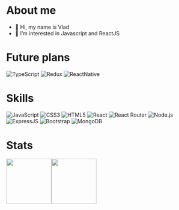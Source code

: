 # About me
* 👋 Hi, my name is Vlad
* 👀 I’m interested in Javascript and ReactJS

# Future plans
 ![TypeScript](	https://img.shields.io/badge/TypeScript-007ACC?style=for-the-badge&logo=typescript&logoColor=white)
 ![Redux](https://img.shields.io/badge/Redux-593D88?style=for-the-badge&logo=redux&logoColor=white)
 ![ReactNative](https://img.shields.io/badge/React_Native-20232A?style=for-the-badge&logo=react&logoColor=61DAFB)

# Skills

![JavaScript](https://img.shields.io/badge/JavaScript-F7DF1E?style=for-the-badge&logo=javascript&logoColor=black)
![CSS3](https://img.shields.io/badge/CSS-239120?&style=for-the-badge&logo=css3&logoColor=white)
![HTML5](https://img.shields.io/badge/HTML-239120?style=for-the-badge&logo=html5&logoColor=white)
![React](https://img.shields.io/badge/React-20232A?style=for-the-badge&logo=react&logoColor=61DAFB)
![React Router](https://img.shields.io/badge/React_Router-CA4245?style=for-the-badge&logo=react-router&logoColor=white)
![Node.js](https://img.shields.io/badge/Node.js-43853D?style=for-the-badge&logo=node.js&logoColor=white)
![ExpressJS](https://img.shields.io/badge/Express.js-404D59?style=for-the-badge)
![Bootstrap](https://img.shields.io/badge/Bootstrap-563D7C?style=for-the-badge&logo=bootstrap&logoColor=white)
![MongoDB](https://img.shields.io/badge/MongoDB-4EA94B?style=for-the-badge&logo=mongodb&logoColor=white)


# Stats

<div> <img height="120px" src="https://github-readme-stats.vercel.app/api?username=EnvyvnE&hide_title=true&hide_border=true&show_icons=true&include_all_commits=true&count_private=true&line_height=21&theme=merko" /><!-- wi*quL3fcV --><img height="120px" src="https://github-readme-stats.vercel.app/api/top-langs/?username=EnvyvnE&hide_title=true&hide_border=true&layout=compact&langs_count=7&count_private=true&theme=merko" /></div>
